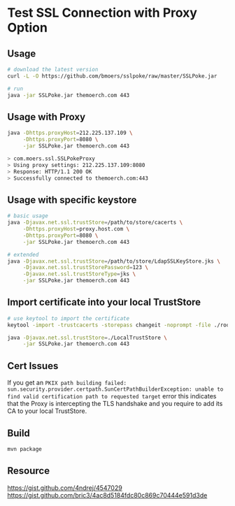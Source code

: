
# Test SSL Connection with Proxy Option

## Usage

```bash
# download the latest version
curl -L -O https://github.com/bmoers/sslpoke/raw/master/SSLPoke.jar

# run
java -jar SSLPoke.jar themoerch.com 443
```

## Usage with Proxy

```bash
java -Dhttps.proxyHost=212.225.137.109 \
     -Dhttps.proxyPort=8080 \
     -jar SSLPoke.jar themoerch.com 443

> com.moers.ssl.SSLPokeProxy
> Using proxy settings: 212.225.137.109:8080
> Response: HTTP/1.1 200 OK
> Successfully connected to themoerch.com:443
```

## Usage with specific keystore

```bash
# basic usage
java -Djavax.net.ssl.trustStore=/path/to/store/cacerts \
     -Dhttps.proxyHost=proxy.host.com \
     -Dhttps.proxyPort=8080 \
     -jar SSLPoke.jar themoerch.com 443

# extended
java -Djavax.net.ssl.trustStore=/path/to/store/LdapSSLKeyStore.jks \
     -Djavax.net.ssl.trustStorePassword=123 \
     -Djavax.net.ssl.trustStoreType=jks \
     -jar SSLPoke.jar themoerch.com 443
```

## Import certificate into your local TrustStore

```bash
# use keytool to import the certificate
keytool -import -trustcacerts -storepass changeit -noprompt -file ./rootCa.cer -alias ROOT_CA -keystore ./LocalTrustStore 

java -Djavax.net.ssl.trustStore=./LocalTrustStore \
     -jar SSLPoke.jar themoerch.com 443
```

## Cert Issues

If you get an `PKIX path building failed: sun.security.provider.certpath.SunCertPathBuilderException: unable to find valid certification path to requested target` error this indicates that the Proxy is intercepting the TLS handshake and you require to add its CA to your local TrustStore.

## Build

```bash
mvn package
```

## Resource

https://gist.github.com/4ndrej/4547029  
https://gist.github.com/bric3/4ac8d5184fdc80c869c70444e591d3de
